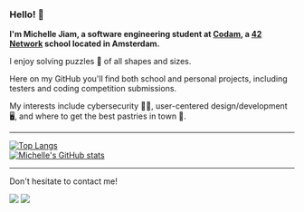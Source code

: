### Hello! 👋

**I'm Michelle Jiam, a software engineering student at [Codam](https://www.codam.nl/en/), a [42 Network](https://www.codam.nl/en/the-42-network) school located in Amsterdam.**

I enjoy solving puzzles 🧩 of all shapes and sizes.

Here on my GitHub you'll find both school and personal projects, including testers and coding competition submissions.

My interests include cybersecurity 👩‍💻, user-centered design/development 🖥️, and where to get the best pastries in town 🥐. 

---

[![Top Langs](https://github-readme-stats.vercel.app/api/top-langs/?username=MichelleJiam&layout=compact&langs_count=8&hide=Swift,Roff)](https://github.com/anuraghazra/github-readme-stats)  
[![Michelle's GitHub stats](https://github-readme-stats.vercel.app/api?username=MichelleJiam&show_icons=true&count_private=true)](https://github.com/anuraghazra/github-readme-stats)

---
Don't hesitate to contact me!

<a href= "https://www.linkedin.com/in/mljiam/"><img src="https://img.shields.io/badge/linkedin%20-%230077B5.svg?&style=for-the-badge&logo=linkedin&logoColor=white"></a> <a href="mailto:michelle.l.jiam@gmail.com"><img src="https://img.shields.io/badge/gmail-D14836?&style=for-the-badge&logo=gmail&logoColor=white"></a> 
